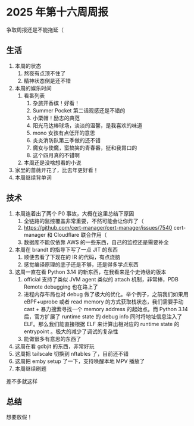 # 2025 年第十六周周报

争取周报还是不能拖延（

## 生活

1. 本周的状态
    1. 熬夜有点顶不住了
    2. 精神状态倒是还不错
2. 本周的娱乐时间
    1. 看番列表
        1. 杂旅开香槟！好看！
        2. Summer Pocket 第二话观感还是不错的
        3. 小栗帽！励志的典范
        4. 阳光马达棒球场，淡淡的温馨，是我喜欢的味道
        5. mono 女孩有点低开的意思
        6. 炎炎消防队第三季做的还不错
        7. 魔女与使魔，蛮搞笑的青春番，挺和我胃口的
        8. 这个四月真的不错啊
    2. 本周还是没啥想看的小说
3. 家里的蔷薇开花了，比去年更好看！
4. 本周继续背单词

## 技术

1. 本周连着出了两个 P0 事故，大概在这里总结下原因
    1. 全链路的监控覆盖非常重要，不然可能会让你炸了（
    2. <https://github.com/cert-manager/cert-manager/issues/7540> cert-manager 和 Cloudflare 联合作用（
    3. 数据库不能仅依靠 AWS 的一些东西，自己的监控还是需要补全
2. 本周在 brandt 的指导下写了一点 JIT 的东西
    1. 顺便去看了下现在的 IR 的代码，有点烧脑
    2. 感觉编译原理的底子还是不够，还是得多学点东西
3. 这周一直在看 Python 3.14 的新东西，在我看来是个史诗级的版本
    1. official 支持了类似 JVM agent 类似的 attach 机制，非常棒，PDB Remote debugging 也在路上了
    2. 进程内存布局也对 debug 做了极大的优化。举个例子，之前我们如果用 eBPF+uprobe 或者 read memory 的方式获取栈状态，我们需要手动 cast + 暴力搜索寻找一个 memory address 的起始点。而 Python 3.14 后，官方扩展了 runtime state 的 debug info 同时将地址信息注入了 ELF。那么我们能直接根据 ELF 来计算出相对应的 runtime state 的 entrypoint 。极大的减少了调试的复杂性
    3. 能做很多有意思的东西了
4. 这周在看 gdbjit 的东西，非常好玩
5. 这周把 tailscale 切换到 nftables 了，目前还不错
6. 这周把 emby setup 了一下，支持唤醒本地 MPV 播放了
7. 本周继续刷题

差不多就这样

## 总结

想要放假！

